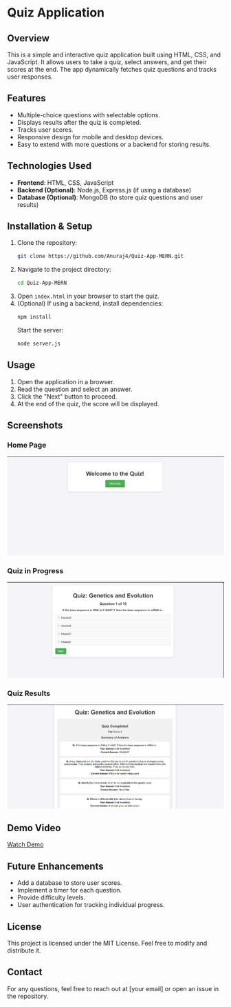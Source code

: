 # Quiz Application

## Overview
This is a simple and interactive quiz application built using HTML, CSS, and JavaScript. It allows users to take a quiz, select answers, and get their scores at the end. The app dynamically fetches quiz questions and tracks user responses.

## Features
- Multiple-choice questions with selectable options.
- Displays results after the quiz is completed.
- Tracks user scores.
- Responsive design for mobile and desktop devices.
- Easy to extend with more questions or a backend for storing results.

## Technologies Used
- **Frontend**: HTML, CSS, JavaScript
- **Backend (Optional)**: Node.js, Express.js (if using a database)
- **Database (Optional)**: MongoDB (to store quiz questions and user results)

## Installation & Setup
1. Clone the repository:
   ```sh
   git clone https://github.com/Anuraj4/Quiz-App-MERN.git
   ```
2. Navigate to the project directory:
   ```sh
   cd Quiz-App-MERN
   ```
3. Open `index.html` in your browser to start the quiz.
4. (Optional) If using a backend, install dependencies:
   ```sh
   npm install
   ```
   Start the server:
   ```sh
   node server.js
   ```

## Usage
1. Open the application in a browser.
2. Read the question and select an answer.
3. Click the "Next" button to proceed.
4. At the end of the quiz, the score will be displayed.

## Screenshots
### Home Page
![Home Page](https://github.com/Anuraj4/Images/blob/main/home.png)
### Quiz in Progress
![Quiz](https://github.com/Anuraj4/Images/blob/main/quiz.png)
### Quiz Results
![Results](https://github.com/Anuraj4/Images/blob/main/summary.png)

## Demo Video
[Watch Demo](https://yourvideolink.com)

## Future Enhancements
- Add a database to store user scores.
- Implement a timer for each question.
- Provide difficulty levels.
- User authentication for tracking individual progress.

## License
This project is licensed under the MIT License. Feel free to modify and distribute it.

## Contact
For any questions, feel free to reach out at [your email] or open an issue in the repository.

